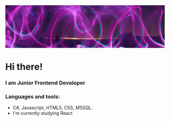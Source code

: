 <img src = "./assets/hehehe.jpg" widht = "100%"> 


# Hi there!
### I am Junior Frontend Devoloper
### Languages and tools:
- C#, Javascript, HTML5, CSS, MSSQL.
- I'm currently studying React